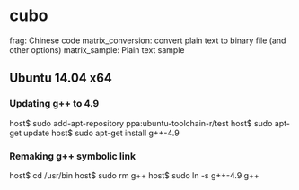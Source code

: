# cubo

frag: Chinese code
matrix_conversion: convert plain text to binary file (and other options)
matrix_sample: Plain text sample

## Ubuntu 14.04 x64
### Updating g++ to 4.9

host$ sudo add-apt-repository ppa:ubuntu-toolchain-r/test
host$ sudo apt-get update
host$ sudo apt-get install g++-4.9

### Remaking g++ symbolic link

host$ cd /usr/bin
host$ sudo rm g++
host$ sudo ln -s g++-4.9 g++
